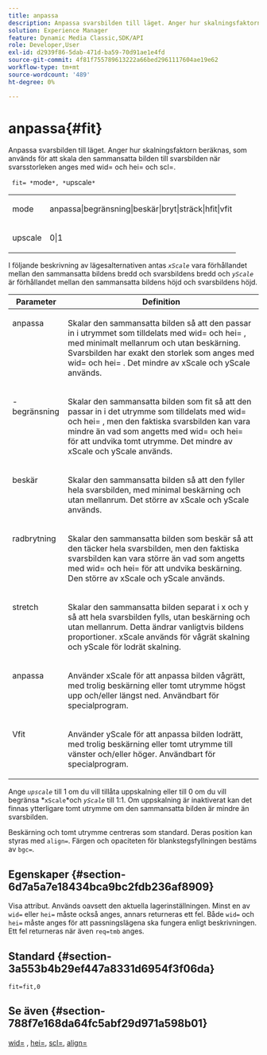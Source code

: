 ```yaml
---
title: anpassa
description: Anpassa svarsbilden till läget. Anger hur skalningsfaktorn beräknas, som används för att skala den sammansatta bilden till svarsbilden när svarsstorleken anges med wid= och hei= och scl=.
solution: Experience Manager
feature: Dynamic Media Classic,SDK/API
role: Developer,User
exl-id: d2939f86-5dab-471d-ba59-70d91ae1e4fd
source-git-commit: 4f81f755789613222a66bed2961117604ae19e62
workflow-type: tm+mt
source-wordcount: '489'
ht-degree: 0%

---
```


# anpassa{#fit}

Anpassa svarsbilden till läget. Anger hur skalningsfaktorn beräknas, som används för att skala den sammansatta bilden till svarsbilden när svarsstorleken anges med wid= och hei= och scl=.

` fit= *`mode`*, *`upscale`*`

<table id="simpletable_50FBDC6B7CB2448891DD0F491DEB5ACF"> 
 <tr class="strow"> 
  <td class="stentry"> <p> <span class="codeph"> <span class="varname"> mode </span> </span> </p> </td> 
  <td class="stentry"> <p> <span class="codeph"> anpassa|begränsning|beskär|bryt|sträck|hfit|vfit </span> </p> </td> 
 </tr> 
 <tr class="strow"> 
  <td class="stentry"> <p> <span class="codeph"> <span class="varname"> upscale </span> </span> </p> </td> 
  <td class="stentry"> <p> <span class="codeph"> 0|1 </span> </p> </td> 
 </tr> 
</table>

I följande beskrivning av lägesalternativen antas *`xScale`* vara förhållandet mellan den sammansatta bildens bredd och svarsbildens bredd och *`yScale`* är förhållandet mellan den sammansatta bildens höjd och svarsbildens höjd.

<table id="table_33408ECA9D164AFAA249F8589060545E"> 
 <thead> 
  <tr> 
   <th colname="col1" class="entry"> Parameter </th> 
   <th colname="col2" class="entry"> Definition </th> 
  </tr> 
 </thead>
 <tbody> 
  <tr valign="top"> 
   <td colname="col1"> <p> <span class="codeph"> anpassa </span> </p> </td> 
   <td colname="col2"> <p>Skalar den sammansatta bilden så att den passar in i utrymmet som tilldelats med <span class="codeph"> wid= </span> och <span class="codeph"> hei= </span>, med minimalt mellanrum och utan beskärning. Svarsbilden har exakt den storlek som anges med <span class="codeph"> wid= </span> och <span class="codeph"> hei= </span>. Det mindre av <span class="varname"> xScale </span> och <span class="varname"> yScale </span> används. </p> </td> 
  </tr> 
  <tr valign="top"> 
   <td colname="col1"> <p> <span class="codeph">-begränsning </span> </p> </td> 
   <td colname="col2"> <p>Skalar den sammansatta bilden som <span class="codeph"> fit </span> så att den passar in i det utrymme som tilldelats med <span class="codeph"> wid= </span> och <span class="codeph"> hei= </span>, men den faktiska svarsbilden kan vara mindre än vad som angetts med <span class="codeph"> wid= </span> och <span class="codeph"> hei= </span> för att undvika tomt utrymme. Det mindre av <span class="varname"> xScale </span> och <span class="varname"> yScale </span> används. </p> </td> 
  </tr> 
  <tr valign="top"> 
   <td colname="col1"> <p> <span class="codeph"> beskär </span> </p> </td> 
   <td colname="col2"> <p>Skalar den sammansatta bilden så att den fyller hela svarsbilden, med minimal beskärning och utan mellanrum. Det större av <span class="varname"> xScale </span> och <span class="varname"> yScale </span> används. </p> </td> 
  </tr> 
  <tr valign="top"> 
   <td colname="col1"> <p> <span class="codeph"> radbrytning </span> </p> </td> 
   <td colname="col2"> <p>Skalar den sammansatta bilden som <span class="codeph"> beskär </span> så att den täcker hela svarsbilden, men den faktiska svarsbilden kan vara större än vad som angetts med <span class="codeph"> wid= </span> och <span class="codeph"> hei= </span> för att undvika beskärning. Den större av <span class="varname"> xScale </span> och <span class="varname"> yScale </span> används. </p> </td> 
  </tr> 
  <tr valign="top"> 
   <td colname="col1"> <p> <span class="codeph"> stretch </span> </p> </td> 
   <td colname="col2"> <p>Skalar den sammansatta bilden separat i x och y så att hela svarsbilden fylls, utan beskärning och utan mellanrum. Detta ändrar vanligtvis bildens proportioner. <span class="varname"> xScale </span> används för vågrät skalning och <span class="varname"> yScale </span> för lodrät skalning. </p> </td> 
  </tr> 
  <tr valign="top"> 
   <td colname="col1"> <p> <span class="codeph"> anpassa </span> </p> </td> 
   <td colname="col2"> <p>Använder <span class="varname"> xScale </span> för att anpassa bilden vågrätt, med trolig beskärning eller tomt utrymme högst upp och/eller längst ned. Användbart för specialprogram. </p> </td> 
  </tr> 
  <tr valign="top"> 
   <td colname="col1"> <p> <span class="codeph"> Vfit </span> </p> </td> 
   <td colname="col2"> <p>Använder <span class="varname"> yScale </span> för att anpassa bilden lodrätt, med trolig beskärning eller tomt utrymme till vänster och/eller höger. Användbart för specialprogram. </p> </td> 
  </tr> 
 </tbody> 
</table>

Ange *`upscale`* till 1 om du vill tillåta uppskalning eller till 0 om du vill begränsa *`xScale`*och *`yScale`* till 1:1. Om uppskalning är inaktiverat kan det finnas ytterligare tomt utrymme om den sammansatta bilden är mindre än svarsbilden.

Beskärning och tomt utrymme centreras som standard. Deras position kan styras med `align=`. Färgen och opaciteten för blankstegsfyllningen bestäms av `bgc=`.

## Egenskaper {#section-6d7a5a7e18434bca9bc2fdb236af8909}

Visa attribut. Används oavsett den aktuella lagerinställningen. Minst en av `wid=` eller `hei=` måste också anges, annars returneras ett fel. Både `wid=` och `hei=` måste anges för att passningslägena ska fungera enligt beskrivningen. Ett fel returneras när även `req=tmb` anges.

## Standard {#section-3a553b4b29ef447a8331d6954f3f06da}

`fit=fit,0`

## Se även {#section-788f7e168da64fc5abf29d971a598b01}

[wid=](../../../../../is-api/http-ref/image-serving-api-ref/c-http-protocol-reference/c-command-reference/r-is-http-wid.md#reference-bfeadcb67bf4485f851eb21345527e47) , [hei=](../../../../../is-api/http-ref/image-serving-api-ref/c-http-protocol-reference/c-command-reference/r-is-http-hei.md#reference-6d6f556ccc0e4b98a815e8a5c1944a96), [scl=](../../../../../is-api/http-ref/image-serving-api-ref/c-http-protocol-reference/c-command-reference/r-scl.md#reference-b2a74e493d0d407e98fe350551ba3fcc), [align=](../../../../../is-api/http-ref/image-serving-api-ref/c-http-protocol-reference/c-command-reference/r-align.md#reference-b7d6b87c75124d78884f916dd6544bc7)
